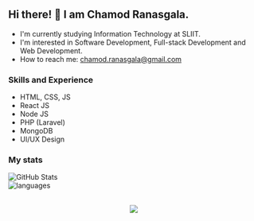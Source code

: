 ## Hi there! 👋 I am Chamod Ranasgala.
* I'm currently studying Information Technology at SLIIT. <br>
* I'm interested in Software Development, Full-stack Development and Web Development. <br>
* How to reach me: chamod.ranasgala@gmail.com

### Skills and Experience

- HTML, CSS, JS
- React JS
- Node JS
- PHP (Laravel)
- MongoDB
- UI/UX Design

### My stats

![GitHub Stats](https://github-readme-stats.vercel.app/api?username=chamodranasgala&theme=great-gatsby) <br>
<img align="center" src="https://github-readme-stats.vercel.app/api/top-langs/?username=chamodranasgala&&exclude_reo=chamodranasgala&layout=compact&theme=great-gatsby" alt="languages"/> <br><br>

<p align="center">
  <a href="#">
    <img src="https://skillicons.dev/icons?i=html,css,js,bootstrap,jquery,java,nodejs,mongodb,php,figma,react,git,eclipse,androidstudio,vscode" />
  </a>
</p>
